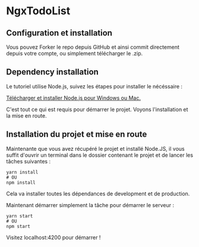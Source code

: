 # NgxTodoList

## Configuration et installation

Vous pouvez Forker le repo depuis GitHub et ainsi commit directement depuis votre compte, ou simplement télécharger le .zip.

## Dependency installation

Le tutoriel utilise Node.js, suivez les étapes pour installer le nécéssaire :

[Télécharger et installer Node.js pour Windows ou Mac.](https://nodejs.org/fr/download/)

C'est tout ce qui est requis pour démarrer le projet. Voyons l'installation et la mise en route.

## Installation du projet et mise en route
Maintenante que vous avez récupéré le projet et installé Node.JS, il vous suffit d'ouvrir un terminal dans le dossier contenant le projet et de lancer les tâches suivantes :

```
yarn install
# OU
npm install
```
Cela va installer toutes les dépendances de development et de production.

Maintenant démarrer simplement la tâche pour démarrer le serveur :

```
yarn start
# OU
npm start
```
Visitez localhost:4200 pour démarrer !
